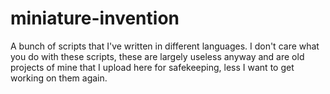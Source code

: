 # miniature-invention
A bunch of scripts that I've written in different languages.
I don't care what you do with these scripts, these are largely useless anyway and are old projects of mine that I upload here for safekeeping, less I want to get working on them again.
